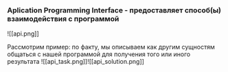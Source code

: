 ### __Aplication Programming Interface__ - предоставляет способ(ы) взаимодействия с программой
![[api.png]]

Рассмотрим пример: по факту, мы описываем как другим сущностям общаться с нашей программой для получения того или иного результата
![[api_task.png]]![[api_solution.png]]
